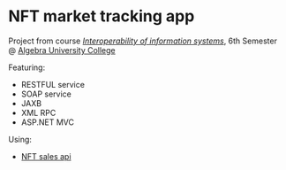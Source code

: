 # NFT market tracking app

Project from course [*Interoperability of information systems*](https://www.algebra.hr/visoko-uciliste/en/studij/undergraduate-professional-program/software-engineering/lecture-plan/interoperability-of-information-systems/3979), 6th Semester @ [Algebra University College](https://www.algebra.hr/visoko-uciliste/en/)

Featuring:
- RESTFUL service
- SOAP service
- JAXB
- XML RPC
- ASP.NET MVC

Using:
- [NFT sales api](https://rapidapi.com/NovusAPI/api/top-nft-sales/)
